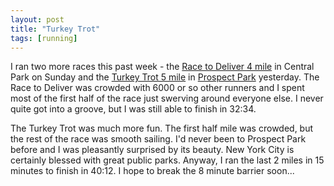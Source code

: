 ```yaml
---
layout: post
title: "Turkey Trot"
tags: [running]
---
```


I ran two more races this past week - the [Race to Deliver 4 mile](http://web2.nyrrc.org/cgi-bin/start.cgi/aes-programs/results/startup.html?result.id=a31123&amp;result.year=2003) in Central Park on Sunday and the [Turkey Trot 5 mile](http://pptc.org/gallery/2003_pptc_turkey_trot/2003_turkey_trot_gallery_01.php) in [Prospect Park](http://www.prospectpark.org/index.cfm) yesterday. The Race to Deliver was crowded with 6000 or so other runners and I spent most of the first half of the race just swerving around everyone else. I never quite got into a groove, but I was still able to finish in 32:34.

The Turkey Trot was much more fun. The first half mile was crowded, but the rest of the race was smooth sailing. I'd never been to Prospect Park before and I was pleasantly surprised by its beauty. New York City is certainly blessed with great public parks. Anyway, I ran the last 2 miles in 15 minutes to finish in 40:12. I hope to break the 8 minute barrier soon...
